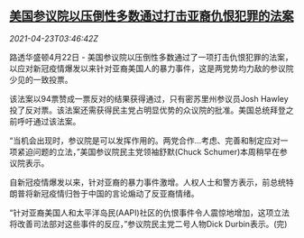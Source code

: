 <!--1619150462000-->
[美国参议院以压倒性多数通过打击亚裔仇恨犯罪的法案](https://cn.reuters.com/article/usa-senate-asian-bill-0422-thur-idCNKBS2CA09W)
------

<div><i>2021-04-23T03:46:42Z</i></div><p>路透华盛顿4月22日 - 美国参议院以压倒性多数通过了一项打击仇恨犯罪的法案，以应对新冠疫情爆发以来针对亚裔美国人的暴力事件，这是两党势均力敌的参议院少见的一致投票。</p><p>该法案以94票赞成一票反对的结果获得通过，只有密苏里州参议员Josh Hawley投了反对票。该法案还需获得民主党占明显优势的众议院的批准。美国总统拜登之前呼吁通过该法案。</p><p>“当机会出现时，参议院是可以发挥作用的。两党合作...考虑、完善和制定应对一项紧迫问题的立法，”美国参议院民主党领袖舒默(Chuck Schumer)本周稍早在参议院表示。</p><p>自新冠疫情爆发以来，针对亚裔的暴力事件激增。人权人士和警方表示，前总统特朗普将新冠疫情归咎于中国的言论煽动了反亚裔情绪。</p><p>“针对亚裔美国人和太平洋岛民(AAPI)社区的仇恨事件令人震惊地增加，这项立法将改善司法部对这些事件的反应，”参议院民主党二号人物Dick Durbin表示。(完)</p>
